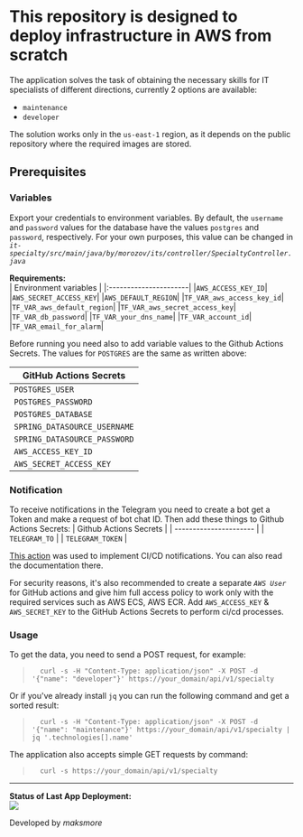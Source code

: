 # This repository is designed to deploy infrastructure in AWS from scratch

The application solves the task of obtaining the necessary skills for IT specialists of different directions, currently 2 options are available:

* `maintenance`
* `developer`

The solution works only in the `us-east-1` region, as it depends on the public repository where the required images are stored.

## Prerequisites

### Variables

Export your credentials to environment variables.
By default, the `username` and `password` values for the database have the values `postgres` and `password`, respectively. For your own purposes, this value can be changed in *`it-specialty/src/main/java/by/morozov/its/controller/SpecialtyController.java`*

**Requirements:**  
| Environment variables |
|:----------------------|
|`AWS_ACCESS_KEY_ID`|
|`AWS_SECRET_ACCESS_KEY`|
|`AWS_DEFAULT_REGION`|
|`TF_VAR_aws_access_key_id`|
|`TF_VAR_aws_default_region`|
|`TF_VAR_aws_secret_access_key`|
|`TF_VAR_db_password`|
|`TF_VAR_your_dns_name`|
|`TF_VAR_account_id`|
|`TF_VAR_email_for_alarm`|

Before running you need also to add variable values to the Github Actions Secrets. The values for `POSTGRES` are the same as written above:

| GitHub Actions Secrets |
| ------------------------ |
| `POSTGRES_USER` |
| `POSTGRES_PASSWORD` |
| `POSTGRES_DATABASE` |
| `SPRING_DATASOURCE_USERNAME` |
|`SPRING_DATASOURCE_PASSWORD`|
| `AWS_ACCESS_KEY_ID` |
| `AWS_SECRET_ACCESS_KEY` |

### Notification

To receive notifications in the Telegram you need to create a bot get a Token and make a request of bot chat ID. Then add these things to Github Actions Secrets:
| Github Actions Secrets |
| ---------------------- |
| `TELEGRAM_TO` |
| `TELEGRAM_TOKEN` |

[This action](https://github.com/appleboy/telegram-action) was used to implement CI/CD notifications. You can also read the documentation there.

For security reasons, it's also recommended to create a separate *`AWS User`* for GitHub actions and give him full access policy to work only with the required services such as AWS ECS, AWS ECR. Add `AWS_ACCESS_KEY` & `AWS_SECRET_KEY` to the GitHub Actions Secrets to perform ci/cd processes.

### Usage

To get the data, you need to send a POST request, for example:
>       curl -s -H "Content-Type: application/json" -X POST -d '{"name": "developer"}' https://your_domain/api/v1/specialty
Or if you've already install `jq` you can run the following command and get a sorted result:
>       curl -s -H "Content-Type: application/json" -X POST -d '{"name": "maintenance"}' https://your_domain/api/v1/specialty | jq '.technologies[].name'
The application also accepts simple GET requests by command:
>       curl -s https://your_domain/api/v1/specialty

***

**Status of Last App Deployment:**<br>
<img src="https://github.com/maksmore/Learning-with-TeachMeSkills/workflows/Docker-Image-CD/badge.svg?branch=master"><br>

Developed by *maksmore*
